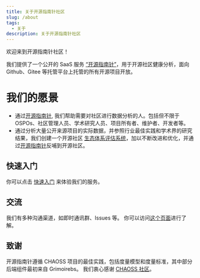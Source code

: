 ```yaml
---
title: 关于开源指南针社区
slug: /about
tags:
  - 关于
description: 关于开源指南针社区
---
```


欢迎来到开源指南针社区！

我们提供了一个公开的 SaaS 服务 [“开源指南针”](https://oss-compass.org/)，用于开源社区健康分析，面向 Github、Gitee 等托管平台上托管的所有开源项目开放。

# 我们的愿景

* 通过[开源指南针](https://oss-compass.org/), 我们帮助需要对社区进行数据分析的人。包括但不限于 OSPOs、社区管理人员、学术研究人员、项目所有者、维护者、开发者等。
* 通过分析大量公开来源项目的实际数据，并参照行业最佳实践和学术界的研究结果，我们创建一个开源社区 [生态体系评估系统](https://github.com/oss-compass/docs/tree/main/metrics-models)，加以不断改进和优化，并通过[开源指南针](https://oss-compass.org/)反哺到开源社区。

## 快速入门

你可以点击 [快速入门](https://oss-compass.org/docs/quick-start) 来体验我们的服务。

## 交流

我们有多种沟通渠道，如即时通讯群、Issues 等。 你可以访问[这个页面](./community/)进行了解。

## 致谢

开源指南针遵循 CHAOSS 项目的最佳实践，包括度量模型和度量标准，其中部分后端组件最初来自 Grimoirebs。 我们衷心感谢 [CHAOSS 社区](https://chaoss.community/)。
